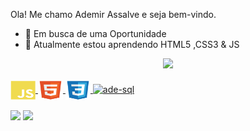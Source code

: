  Ola! Me chamo Ademir Assalve e seja bem-vindo.

- 🔭 Em busca de uma Oportunidade
- 🌱 Atualmente estou aprendendo HTML5 ,CSS3 & JS

<div align="center">
  <a href="https://github.com/AdemirAssalve">
  <img height="180em" src="https://github-readme-stats.vercel.app/api?username=AdemirAssalve&show_icons=true&theme=aura&include_all_commits=true&count_private=true"/>
  
</div>
<div style="display: inline_block"><br>
  <img align="center" alt="Rafa-Js" height="30" width="40" src="https://raw.githubusercontent.com/devicons/devicon/master/icons/javascript/javascript-plain.svg">
  <img align="center" alt="Rafa-HTML" height="30" width="40" src="https://raw.githubusercontent.com/devicons/devicon/master/icons/html5/html5-original.svg">
  <img align="center" alt="Rafa-CSS" height="30" width="40" src="https://raw.githubusercontent.com/devicons/devicon/master/icons/css3/css3-original.svg">
  <img aling="center" alt="ade-sql" height="30" width="40" src="<img src=" https://cdn.jsdelivr.net/gh/devicons/devicon/icons/mysql/mysql-original-wordmark.svg">
</div>
  
  <div><br><a href="https://www.linkedin.com/in/ademir-assalve/" target="_blank"><img src="https://img.shields.io/badge/-LinkedIn-%230077B5?style=for-the-badge&logo=linkedin&logoColor=white" target="_blank"></a> 
 <a href="https://instagram.com/assalveademir" target="_blank"><img src="https://img.shields.io/badge/-Instagram-%23E4405F?style=for-the-badge&logo=instagram&logoColor=white" target="_blank"</a></div>
